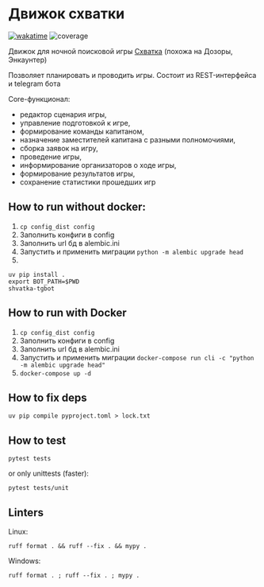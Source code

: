 # Движок схватки

[![wakatime](https://wakatime.com/badge/github/bomzheg/Shvatka.svg)](https://wakatime.com/badge/github/bomzheg/Shvatka)
![coverage](https://img.shields.io/endpoint?url=https://gist.githubusercontent.com/bomzheg/99469cb5f8a18784c1f03d229a799427/raw/bage.json)


Движок для ночной поисковой игры [Схватка](https://ru.wikipedia.org/wiki/%D0%A1%D1%85%D0%B2%D0%B0%D1%82%D0%BA%D0%B0_(%D0%B8%D0%B3%D1%80%D0%B0)) (похожа на Дозоры, Энкаунтер)

Позволяет планировать и проводить игры. Состоит из REST-интерфейса и telegram бота

Core-функционал: 
- редактор сценария игры, 
- управление подготовкой к игре, 
- формирование команды капитаном, 
- назначение заместителей капитана с разными полномочиями, 
- сборка заявок на игру, 
- проведение игры, 
- информирование организаторов о ходе игры, 
- формирование результатов игры, 
- сохранение статистики прошедших игр


## How to run without docker:
1. `cp config_dist config`
2. Заполнить конфиги в config
3. Заполнить url бд в alembic.ini
4. Запустить и применить миграции `python -m alembic upgrade head`
5. 
```shell
uv pip install .
export BOT_PATH=$PWD
shvatka-tgbot
```

## How to run with Docker
1. `cp config_dist config`
2. Заполнить конфиги в config
3. Заполнить url бд в alembic.ini
4. Запустить и применить миграции `docker-compose run cli -c "python -m alembic upgrade head"`
5. `docker-compose up -d`


## How to fix deps
```shell
uv pip compile pyproject.toml > lock.txt
```

## How to test
```shell
pytest tests
```
or only unittests (faster):
```shell
pytest tests/unit
```

## Linters

Linux:
```shell
ruff format . && ruff --fix . && mypy .
```

Windows:
```shell
ruff format . ; ruff --fix . ; mypy .
```
